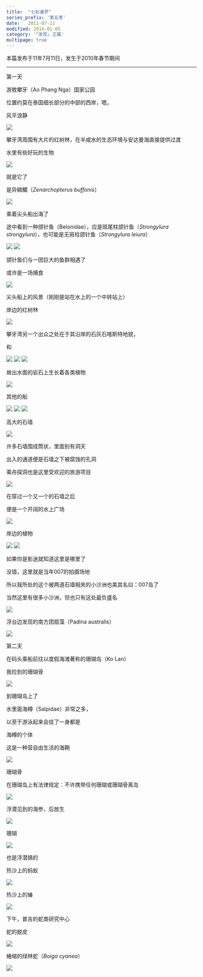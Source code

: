 ```yaml
---
title:  "七彩暹罗"
series_prefix: '第五季'
date:   2011-07-11
modified: 2014-01-05
category: '｢发现｣ 正篇'
multipage: true
---
```


本篇发布于11年7月11日，发生于2010年春节期间

---

第一天

游敖攀牙（Ao Phang Nga）国家公园

位置约莫在泰国细长部分的中部的西岸，嗯。

风平浪静

<img class='disc' src='https://lykoseremos.github.io/gmalb-01/dis5/11.jpg'>

攀牙湾周围有大片的红树林，在半咸水的生态环境与安达曼海直接提供过渡

水里有些好玩的生物

<img class='disc' src='https://lykoseremos.github.io/gmalb-01/dis5/12.jpg'>

就是它了


是异鳞鱵（<i>Zenarchopterus buffonis</i>）

<img class='disc' src='https://lykoseremos.github.io/gmalb-01/dis5/13.jpg'>

乘着尖头船出海了


途中看到一种颌针鱼（Belonidae），应是斑尾柱颌针鱼（<i>Strongylura strongylura</i>），也可能是无斑柱颌针鱼（<i>Strongylura leiura</i>）

<img class='disc' src='https://lykoseremos.github.io/gmalb-01/dis5/14.jpg'>

<img class='disc' src='https://lykoseremos.github.io/gmalb-01/dis5/15.jpg'>

颌针鱼们与一团巨大的鱼群相遇了


或许是一场捕食

<img class='disc' src='https://lykoseremos.github.io/gmalb-01/dis5/16.jpg'>

尖头船上的风景（刚刚是站在水上的一个中转站上）


岸边的红树林

<img class='disc' src='https://lykoseremos.github.io/gmalb-01/dis5/17.jpg'>

攀牙湾另一个出众之处在于其沿岸的石灰石喀斯特地貌，

和

<img class='disc' src='https://lykoseremos.github.io/gmalb-01/dis5/18.jpg'>

<img class='disc' src='https://lykoseremos.github.io/gmalb-01/dis5/19.jpg'>

<img class='disc' src='https://lykoseremos.github.io/gmalb-01/dis5/20.jpg'>

耸出水面的岩石上生长着各类植物

<img class='disc' src='https://lykoseremos.github.io/gmalb-01/dis5/21.jpg'>

其他的船

<img class='disc' src='https://lykoseremos.github.io/gmalb-01/dis5/22.jpg'>

<img class='disc' src='https://lykoseremos.github.io/gmalb-01/dis5/23.jpg'>

<img class='disc' src='https://lykoseremos.github.io/gmalb-01/dis5/24.jpg'>

高大的石墙

<img class='disc' src='https://lykoseremos.github.io/gmalb-01/dis5/25.jpg'>

许多石墙围成筒状，里面别有洞天


出入的通道便是石墙之下被腐蚀的孔洞



乘舟探洞也是这里受欢迎的旅游项目

<img class='disc' src='https://lykoseremos.github.io/gmalb-01/dis5/26.jpg'>

在穿过一个又一个的石墙之后


便是一个开阔的水上广场

<img class='disc' src='https://lykoseremos.github.io/gmalb-01/dis5/27.jpg'>

岸边的植物

<img class='disc' src='https://lykoseremos.github.io/gmalb-01/dis5/28.jpg'>

<img class='disc' src='https://lykoseremos.github.io/gmalb-01/dis5/29.jpg'>

如果你是影迷就知道这里是哪里了


没错，这里就是当年007的拍摄场地


所以我所处的这个被两道石墙相夹的小沙洲也美其名曰：007岛了


当然这里有很多小沙洲，但也只有这处最负盛名

<img class='disc' src='https://lykoseremos.github.io/gmalb-01/dis5/30.jpg'>

浮台边发现的南方团扇藻（Padina australis）

<img class='disc' src='https://lykoseremos.github.io/gmalb-01/dis5/57.jpg'>

第二天


在码头乘船前往以度假海滩著称的珊瑚岛（Ko Lan）


我捡到的珊瑚骨

<img class='disc' src='https://lykoseremos.github.io/gmalb-01/dis5/33.jpg'>

到珊瑚岛上了


水里面海樽（Salpidae）非常之多，


以至于游泳起来会挂了一身都是



海樽的个体



这是一种营自由生活的海鞘

<img class='disc' src='https://lykoseremos.github.io/gmalb-01/dis5/34.jpg'>

珊瑚骨

在珊瑚岛上有法律规定：不许携带任何珊瑚或珊瑚骨离岛

<img class='disc' src='https://lykoseremos.github.io/gmalb-01/dis5/35.jpg'>

浮潜见到的海参，后放生

<img class='disc' src='https://lykoseremos.github.io/gmalb-01/dis5/36.jpg'>

珊瑚

<img class='disc' src='https://lykoseremos.github.io/gmalb-01/dis5/37.jpg'>

也是浮潜搞的

热沙上的蚂蚁

<img class='disc' src='https://lykoseremos.github.io/gmalb-01/dis5/43.jpg'>

热沙上的蝽

<img class='disc' src='https://lykoseremos.github.io/gmalb-01/dis5/44.jpg'>

下午，普吉的蛇类研究中心


蛇的蜕皮

<img class='disc' src='https://lykoseremos.github.io/gmalb-01/dis5/38.jpg'>

蜷缩的绿林蛇（<i>Boiga cyanea</i>）

<img class='disc' src='https://lykoseremos.github.io/gmalb-01/dis5/39.jpg'>
